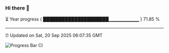 ### Hi there 👋

⏳ Year progress { █████████████████████▁▁▁▁▁▁▁▁▁ } 71.85 %

---

⏰ Updated on Sat, 20 Sep 2025 06:07:35 GMT

![Progress Bar CI](https://github.com/liununu/liununu/workflows/Progress%20Bar%20CI/badge.svg)
